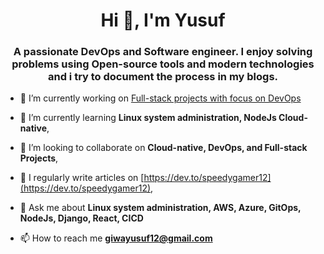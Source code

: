 <h1 align="center">Hi 👋, I'm Yusuf</h1>
<h3 align="center">A passionate DevOps and Software engineer. I enjoy solving problems using Open-source tools and modern technologies and i try to document the process in my blogs.</h3>

- 🔭 I’m currently working on [Full-stack projects with focus on DevOps](www.github.com/speedy_yx)

- 🌱 I’m currently learning **Linux system administration, NodeJs Cloud-native**, 

- 👯 I’m looking to collaborate on **Cloud-native, DevOps, and Full-stack Projects**,

- 📝 I regularly write articles on [https://dev.to/speedygamer12](https://dev.to/speedygamer12),

- 💬 Ask me about **Linux system administration, AWS, Azure, GitOps, NodeJs, Django, React, CICD**

- 📫 How to reach me **giwayusuf12@gmail.com**
